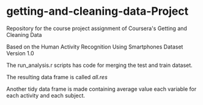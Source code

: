 # getting-and-cleaning-data-Project
Repository for the course project assignment of Coursera's Getting and Cleaning Data

Based on the Human Activity Recognition Using Smartphones Dataset Version 1.0

The run_analysis.r scripts has code for merging the test and train dataset.

The resulting data frame is called *all.res*

Another tidy data frame is made containing average value each variable for each activity and each subject.

